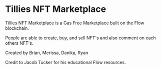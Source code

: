 # Tillies NFT Marketplace

Tillies NFT Marketplace is a Gas Free Marketplace built on the Flow blockchain. 

People are able to create, buy, and sell NFT's and also comment on each others NFT's. 

Created by Brian, Merissa, Danika, Ryan


Credit to Jacob Tucker for his educational Flow resources. 
